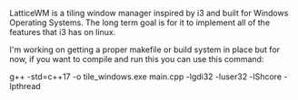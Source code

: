 LatticeWM is a tiling window manager inspired by i3 and built for Windows Operating Systems. The long term goal is for it to implement all of the features that i3 has on linux.

I'm working on getting a proper makefile or build system in place but for now, if you want to compile and run this you can use this command:

g++ -std=c++17 -o tile_windows.exe main.cpp -lgdi32 -luser32 -lShcore -lpthread
